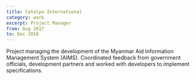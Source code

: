 ```yaml
---
title: Catalpa International
category: work
excerpt: Project Manager
from: Aug 2017
to: Dec 2018
---
```

Project managing the development of the Myanmar Aid Information Management System (AIMS). Coordinated feedback from government officials, development partners and worked with developers to implement specifications.